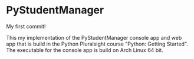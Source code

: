 # PyStudentManager
My first commit!

This my implementation of the PyStudentManager console app and web app that is build in the 
Python Pluralsight course "Python: Getting Started". The executable for the console app is build 
on Arch Linux 64 bit.
